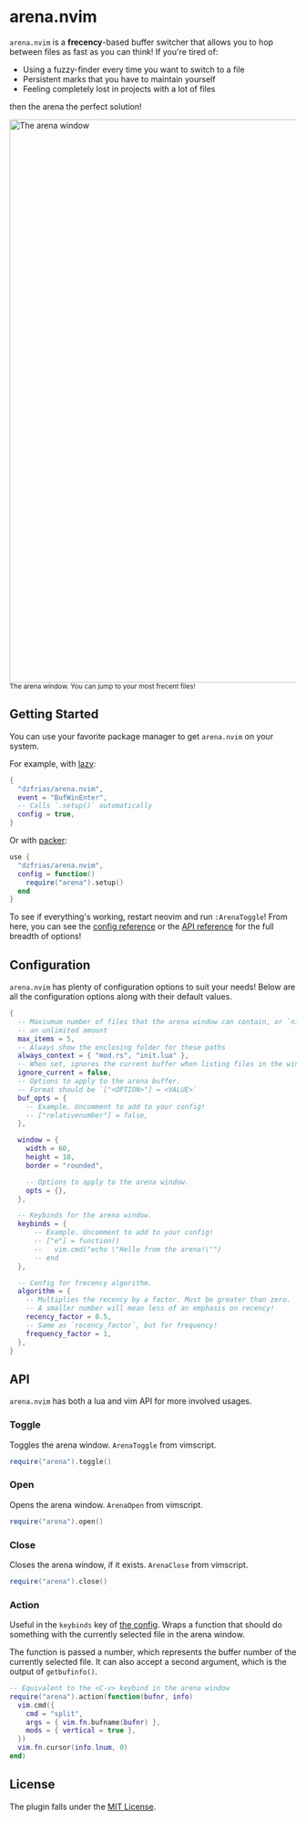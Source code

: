 # arena.nvim

`arena.nvim` is a **frecency**-based buffer switcher that allows you to hop between
files as fast as you can think! If you're tired of:

- Using a fuzzy-finder every time you want to switch to a file
- Persistent marks that you have to maintain yourself
- Feeling completely lost in projects with a lot of files

then the arena the perfect solution!

<img width="987" alt="The arena window" src="https://github.com/dzfrias/arena.nvim/assets/96022404/625c0b11-81c5-4336-bc82-84b2247ebc2b">
<sub>The arena window. You can jump to your most frecent files!</sub>

## Getting Started

You can use your favorite package manager to get `arena.nvim` on your system.

For example, with [lazy](https://github.com/folke/lazy.nvim):

```lua
{
  "dzfrias/arena.nvim",
  event = "BufWinEnter",
  -- Calls `.setup()` automatically
  config = true,
}
```

Or with [packer](https://github.com/wbthomason/packer.nvim):

```lua
use {
  "dzfrias/arena.nvim",
  config = function()
    require("arena").setup()
  end
}
```

To see if everything's working, restart neovim and run `:ArenaToggle`! From here,
you can see the [config reference](#configuration) or the [API reference](#api)
for the full breadth of options!

## Configuration

`arena.nvim` has plenty of configuration options to suit your needs! Below are
all the configuration options along with their default values.

```lua
{
  -- Maxiumum number of files that the arena window can contain, or `nil` for
  -- an unlimited amount
  max_items = 5,
  -- Always show the enclosing folder for these paths
  always_context = { "mod.rs", "init.lua" },
  -- When set, ignores the current buffer when listing files in the window.
  ignore_current = false,
  -- Options to apply to the arena buffer.
  -- Format should be `["<OPTION>"] = <VALUE>`
  buf_opts = {
    -- Example. Uncomment to add to your config!
    -- ["relativenumber"] = false,
  },

  window = {
    width = 60,
    height = 10,
    border = "rounded",

    -- Options to apply to the arena window.
    opts = {},
  },

  -- Keybinds for the arena window.
  keybinds = {
      -- Example. Uncomment to add to your config!
      -- ["e"] = function()
      --   vim.cmd("echo \"Hello from the arena!\"")
      -- end
  },

  -- Config for frecency algorithm.
  algorithm = {
    -- Multiplies the recency by a factor. Must be greater than zero.
    -- A smaller number will mean less of an emphasis on recency!
    recency_factor = 0.5,
    -- Same as `recency_factor`, but for frequency!
    frequency_factor = 1,
  },
}
```

## API

`arena.nvim` has both a lua and vim API for more involved usages.

### Toggle

Toggles the arena window. `ArenaToggle` from vimscript.

```lua
require("arena").toggle()
```

### Open

Opens the arena window. `ArenaOpen` from vimscript.

```lua
require("arena").open()
```

### Close

Closes the arena window, if it exists. `ArenaClose` from vimscript.

```lua
require("arena").close()
```

### Action

Useful in the `keybinds` key of [the config](#configuration). Wraps a function
that should do something with the currently selected file in the arena window.

The function is passed a number, which represents the buffer number of the
currently selected file. It can also accept a second argument, which is
the output of `getbufinfo()`.

```lua
-- Equivalent to the <C-v> keybind in the arena window
require("arena").action(function(bufnr, info)
  vim.cmd({
    cmd = "split",
    args = { vim.fn.bufname(bufnr) },
    mods = { vertical = true },
  })
  vim.fn.cursor(info.lnum, 0)
end)
```

## License

The plugin falls under the [MIT License](./LICENSE).
